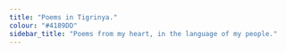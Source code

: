 ```yaml
---
title: "Poems in Tigrinya."
colour: "#4189DD"
sidebar_title: "Poems from my heart, in the language of my people."
---
```

